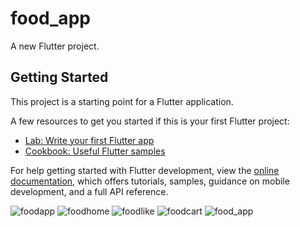 # food_app

A new Flutter project.

## Getting Started

This project is a starting point for a Flutter application.

A few resources to get you started if this is your first Flutter project:

- [Lab: Write your first Flutter app](https://docs.flutter.dev/get-started/codelab)
- [Cookbook: Useful Flutter samples](https://docs.flutter.dev/cookbook)

For help getting started with Flutter development, view the
[online documentation](https://docs.flutter.dev/), which offers tutorials,
samples, guidance on mobile development, and a full API reference.


![foodapp](https://user-images.githubusercontent.com/109264114/229330696-be95e829-1a15-4061-b1a3-f41eaa992af2.gif)
![foodhome](https://user-images.githubusercontent.com/109264114/229330702-7d826d4d-e92b-493e-824f-943aa26992e7.png)
![foodlike](https://user-images.githubusercontent.com/109264114/229330703-c86aeee4-45fc-4db8-b495-301fe9d048ef.png)
![foodcart](https://user-images.githubusercontent.com/109264114/229330705-0d20741b-722d-4f21-a332-a6e41d60fc54.png)
![food_app](https://user-images.githubusercontent.com/109264114/229330710-2ae42d90-8fa9-47ba-adc0-7c2c3241bb75.png)
